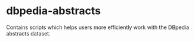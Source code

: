 # dbpedia-abstracts
Contains scripts which helps users more efficiently work with the DBpedia abstracts dataset.
